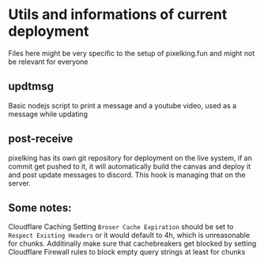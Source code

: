 # Utils and informations of current deployment
Files here might be very specific to the setup of pixelking.fun and might not be relevant for everyone

## updtmsg
Basic nodejs script to print a message and a youtube video, used as a message while updating

## post-receive
pixelking has its own git repository for deployment on the live system, if an commit get pushed to it, it will automatically build the canvas and deploy it and post update messages to discord. This hook is managing that on the server.

## Some notes:
Cloudflare Caching Setting `Broser Cache Expiration` should be set to `Respect Existing Headers` or it would default to 4h, which is unreasonable for chunks.
Additinally make sure that cachebreakers get blocked by setting Cloudflare Firewall rules to block empty query strings at least for chunks

